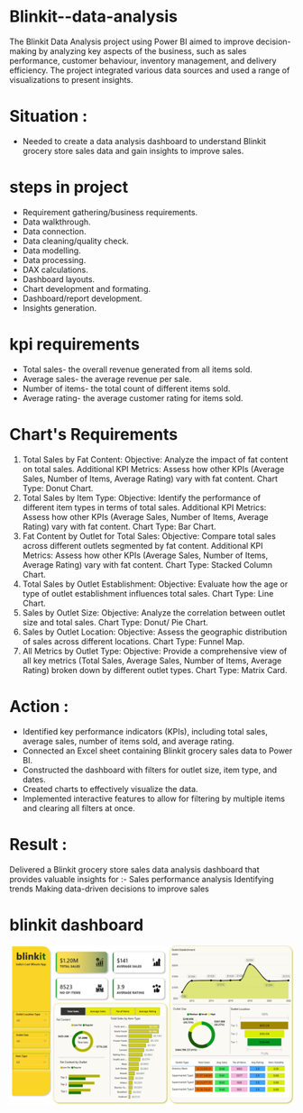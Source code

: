 # Blinkit--data-analysis
The Blinkit Data Analysis project using Power BI aimed to improve decision-making by analyzing key aspects of the business, such as sales performance, customer behaviour, inventory management, and delivery efficiency.
The project integrated various data sources and used a range of visualizations to present insights.

# Situation :
  - Needed to create a data analysis dashboard to understand Blinkit grocery store sales data and gain insights to improve sales.
    
# steps in project
 - Requirement gathering/business requirements.
 - Data walkthrough.
 - Data connection.
 - Data cleaning/quality check.
 - Data modelling.
 - Data processing.
 - DAX calculations.
 - Dashboard layouts.
 - Chart development and formating.
 - Dashboard/report development.
 - Insights generation.

# kpi requirements
- Total sales- the overall revenue generated from all items sold.
- Average sales- the average revenue per sale.
- Number of items- the total count of different items sold.
- Average rating- the average customer rating for items sold.

# Chart's Requirements
1. Total Sales by Fat Content:
    Objective: Analyze the impact of fat content on total sales.
    Additional KPI Metrics: Assess how other KPIs (Average Sales, Number of Items, Average Rating) vary with fat content.
    Chart Type: Donut Chart.
2. Total Sales by Item Type:
    Objective: Identify the performance of different item types in terms of total sales.
    Additional KPI Metrics: Assess how other KPIs (Average Sales, Number of Items, Average Rating) vary with fat content.
    Chart Type: Bar Chart.
3. Fat Content by Outlet for Total Sales:
    Objective: Compare total sales across different outlets segmented by fat content.
    Additional KPI Metrics: Assess how other KPIs (Average Sales, Number of Items, Average Rating) vary with fat content.
    Chart Type: Stacked Column Chart.
4. Total Sales by Outlet Establishment:
    Objective: Evaluate how the age or type of outlet establishment influences total sales.
    Chart Type: Line Chart.
5. Sales by Outlet Size:
    Objective: Analyze the correlation between outlet size and total sales.
    Chart Type: Donut/ Pie Chart.
6. Sales by Outlet Location:
    Objective: Assess the geographic distribution of sales across different locations.
    Chart Type: Funnel Map.
7. All Metrics by Outlet Type:
    Objective: Provide a comprehensive view of all key metrics (Total Sales, Average Sales, Number of Items, Average Rating)
    broken down by different outlet types.
    Chart Type: Matrix Card.
   
# Action :
   - Identified key performance indicators (KPIs), including total sales, average sales, number of items sold, and average rating.
   - Connected an Excel sheet containing Blinkit grocery sales data to Power BI.
   - Constructed the dashboard with filters for outlet size, item type, and dates.
   - Created charts to effectively visualize the data.
   - Implemented interactive features to allow for filtering by multiple items and clearing all filters at once.

# Result :
Delivered a Blinkit grocery store sales data analysis dashboard that provides valuable insights for :- Sales performance analysis Identifying trends Making data-driven decisions to improve sales

# blinkit dashboard
![alt image](https://github.com/Krishnareddy0709/Blinkit--data-analysis/blob/72b76169087e3ffb3b120eefc600f6500df48ddc/Dashboard.png)
    
     

